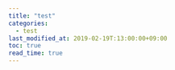 ```yaml
---
title: "test"
categories:
  - test
last_modified_at: 2019-02-19T:13:00:00+09:00
toc: true
read_time: true
---
```

